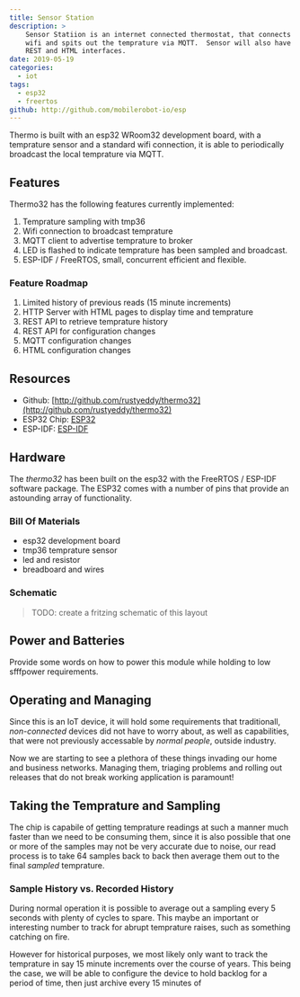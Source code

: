 ```yaml
---
title: Sensor Station
description: >
	Sensor Statiion is an internet connected thermostat, that connects to local
	wifi and spits out the temprature via MQTT.  Sensor will also have
	REST and HTML interfaces.
date: 2019-05-19
categories:
  - iot
tags:
  - esp32
  - freertos
github: http://github.com/mobilerobot-io/esp
---
```


Thermo is built with an esp32 WRoom32 development board, with a
temprature sensor and a standard wifi connection, it is able to
periodically broadcast the local temprature via MQTT.

## Features 

Thermo32 has the following features currently implemented:

1. Temprature sampling with tmp36
2. Wifi connection to broadcast temprature
3. MQTT client to advertise temprature to broker 
4. LED is flashed to indicate temprature has been sampled and
   broadcast. 
5. ESP-IDF / FreeRTOS, small, concurrent efficient and flexible.

### Feature Roadmap

1. Limited history of previous reads (15 minute increments)
1. HTTP Server with HTML pages to display time and temprature
2. REST API to retrieve temprature history
1. REST API for configuration changes
2. MQTT configuration changes
4. HTML configuration changes

## Resources

- Github: [http://github.com/rustyeddy/thermo32](http://github.com/rustyeddy/thermo32)
- ESP32 Chip: [ESP32](http://esp32.org)
- ESP-IDF: [ESP-IDF](https://docs.espressif.com/projects/esp-idf/en/latest/index.html)

## Hardware 

The _thermo32_ has been built on the esp32 with the FreeRTOS / ESP-IDF
software package. The ESP32 comes with a number of pins that provide
an astounding array of functionality.

### Bill Of Materials

- esp32 development board
- tmp36 temprature sensor
- led and resistor
- breadboard and wires

### Schematic

> TODO: create a fritzing schematic of this layout

## Power and Batteries

Provide some words on how to power this module while holding to low
sfffpower requirements.

## Operating and Managing

Since this is an IoT device, it will hold some requirements that
traditionall, _non-connected_ devices did not have to worry about, as
well as capabilities, that were not previously accessable by _normal
people_, outside industry.

Now we are starting to see a plethora of these things invading our
home and business networks. Managing them, triaging problems and
rolling out releases that do not break working application is
paramount! 

## Taking the Temprature and Sampling

The chip is capabile of getting temprature readings at such a manner
much faster than we need to be consuming them, since it is also
possible that one or more of the samples may not be very accurate due
to noise, our read process is to take 64 samples back to back then
average them out to the final _sampled_ temprature.

### Sample History vs. Recorded History

During normal operation it is possible to average out a sampling every
5 seconds with plenty of cycles to spare. This maybe an important or
interesting number to track for abrupt temprature raises, such as
something catching on fire.

However for historical purposes, we most likely only want to track the
temprature in say 15 minute increments over the course of years. This
being the case, we will be able to configure the device to hold
backlog for a period of time, then just archive every 15 minutes of


